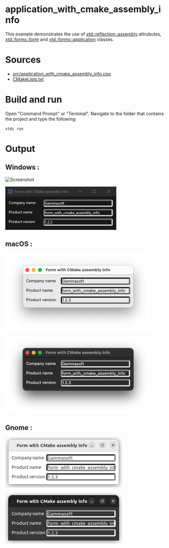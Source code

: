 # application_with_cmake_assembly_info

This example demonstrates the use of [xtd::reflection::assembly](../../../../src/xtd.core/include/xtd/refelction/assembly_info.h) attrubutes, [xtd::forms::form](../../../../src/xtd.forms/include/xtd/forms/form.h) and [xtd::forms::application](../../../../src/xtd.forms/include/xtd/forms/application.h) classes.

# Sources

* [src/application_with_cmake_assembly_info.cpp](src/application_with_cmake_assembly_info.cpp)
* [CMakeLists.txt](CMakeLists.txt)

# Build and run

Open "Command Prompt" or "Terminal". Navigate to the folder that contains the project and type the following:

```shell
xtdc run
```

# Output

## Windows :

![Screenshot](../../../../docs/pictures/examples/applications/application_with_cmake_assembly_info_w.png)

![Screenshot](../../../../docs/pictures/examples/applications/application_with_cmake_assembly_info_wd.png)

## macOS :

![Screenshot](../../../../docs/pictures/examples/applications/application_with_cmake_assembly_info_m.png)

![Screenshot](../../../../docs/pictures/examples/applications/application_with_cmake_assembly_info_md.png)

## Gnome :

![Screenshot](../../../../docs/pictures/examples/applications/application_with_cmake_assembly_info_g.png)

![Screenshot](../../../../docs/pictures/examples/applications/application_with_cmake_assembly_info_gd.png)
